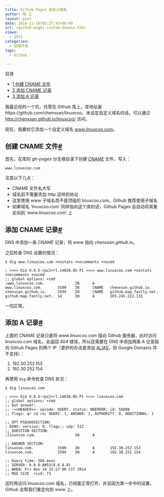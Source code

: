 ```yaml
---
title: Github Pages 自定义域名
author: 陈 三
layout: post
date: 2014-11-16T05:27:43+00:00
url: /github-pages-custom-domain.html
views:
  - 1972
categories:
  - 前端开发
tags:
  - Github

---
```

<div id="toc_container" class="ml-l u-floatRight pure-u-1-1 pure-u-sm-2-5 toc_white no_bullets">
  <nav id="myaffix">
  
  <p class="toc-title">
    目录
  </p>
  
  <ul class="toc-list nav" role="menu">
    <li class="toc-list__item" role="menuitem">
      <a href="#_CNAME"><span class="toc_number toc_depth_1">1</span> 创建 CNAME 文件</a>
    </li>
    <li class="toc-list__item" role="menuitem">
      <a href="#_CNAME-2"><span class="toc_number toc_depth_1">2</span> 添加 CNAME 记录</a>
    </li>
    <li class="toc-list__item" role="menuitem">
      <a href="#_A"><span class="toc_number toc_depth_1">3</span> 添加 A 记录</a>
    </li>
  </ul></nav>
</div>

<div class="">
  <p>
    我最近挖的一个坑，托管在 Github 库上，库地址是 https://github.com/chenxsan/linuxcoo。未设定自定义域名的话，可以通过 <a href="http://chenxsan.github.io/linuxcoo/">http://chenxsan.github.io/linuxcoo/</a> 访问。
  </p>
  
  <p>
    现在，我要给它添加一个自定义域名 <a href="http://www.linuxcoo.com" title="Linux Coo - Linux 命令集合">www.linuxcoo.com</a>。
  </p>
  
  <h2 class="storycontent-h2">
    <span id="_CNAME">创建 CNAME 文件</span><a title="标题链接地址" class="u-floatRight hidden" id="hey_CNAME" href="#_CNAME"><span class="" aria-hidden="true">#</span></a>
  </h2>
  
  <p>
    首先，在库的 <em>gh-pages</em> 分支根目录下创建 <a href="https://help.github.com/articles/adding-a-cname-file-to-your-repository/"><em>CNAME</em></a> 文件，写入：
  </p>
  
  <pre><code>www.linuxcoo.com
</code></pre>
  
  <p>
    注意以下几点：
  </p>
  
  <ul>
    <li>
      CNAME 文件名大写
    </li>
    <li>
      域名前不需要添加 http 这样的协议
    </li>
    <li>
      这里使用 www 子域名而不是顶级的 linuxcoo.com，Github 推荐使用子域名
    </li>
    <li>
      如果域名 &#8216;linuxcoo.com&#8217; 同样指向这个库的话，Github Pages 会自动将其重定向到 &#8216;www.linuxcoo.com&#8217; 上
    </li>
  </ul>
  
  <h2 class="storycontent-h2">
    <span id="_CNAME-2">添加 CNAME 记录</span><a title="标题链接地址" class="u-floatRight hidden" id="hey_CNAME-2" href="#_CNAME-2"><span class="" aria-hidden="true">#</span></a>
  </h2>
  
  <p>
    DNS 中添加一条 CNAME 记录，将 <em>www</em> 指向 <em>chenxsan.github.io</em>。
  </p>
  
  <p>
    之后检查 DNS 设置的情况：
  </p>
  
  <pre><code>$ dig www.linuxcoo.com +nostats +nocomments +nocmd

; &lt;&lt;&gt;&gt; DiG 9.9.5-rpz2+rl.14038.05-P1 &lt;&lt;&gt;&gt; www.linuxcoo.com +nostats +nocomments +nocmd
;; global options: +cmd
;www.linuxcoo.com.              IN      A
www.linuxcoo.com.       3599    IN      CNAME   chenxsan.github.io.
chenxsan.github.io.     3599    IN      CNAME   github.map.fastly.net.
github.map.fastly.net.  14      IN      A       103.245.222.133
</code></pre>
  
  <p>
    一切正常。
  </p>
  
  <h2 class="storycontent-h2">
    <span id="_A">添加 A 记录</span><a title="标题链接地址" class="u-floatRight hidden" id="hey_A" href="#_A"><span class="" aria-hidden="true">#</span></a>
  </h2>
  
  <p>
    上面的 CNAME 记录只是将 www.linuxcoo.com 指向 Github 服务器，此时访问 linuxcoo.com 域名，会返回 404 错误，所以还需要在 DNS 中添加两条 A 记录指向 Github Pages 的两个 IP（更好的办法是添加 <a href="http://support.dnsimple.com/articles/alias-record/">ALIAS</a>，但 Google Domains 并不支持）：
  </p>
  
  <ol>
    <li>
      192.30.252.153
    </li>
    <li>
      192.30.252.154
    </li>
  </ol>
  
  <p>
    再使用 <code>dig</code> 命令检查 DNS 状况：
  </p>
  
  <pre><code>$ dig linuxcoo.com

; &lt;&lt;&gt;&gt; DiG 9.9.5-rpz2+rl.14038.05-P1 &lt;&lt;&gt;&gt; linuxcoo.com
;; global options: +cmd
;; Got answer:
;; -&gt;&gt;HEADER&lt;&lt;- opcode: QUERY, status: NOERROR, id: 56008
;; flags: qr rd ra; QUERY: 1, ANSWER: 2, AUTHORITY: 0, ADDITIONAL: 1

;; OPT PSEUDOSECTION:
; EDNS: version: 0, flags:; udp: 512
;; QUESTION SECTION:
;linuxcoo.com.                  IN      A

;; ANSWER SECTION:
linuxcoo.com.           3599    IN      A       192.30.252.153
linuxcoo.com.           3599    IN      A       192.30.252.154

;; Query time: 588 msec
;; SERVER: 8.8.8.8#53(8.8.8.8)
;; WHEN: Fri Nov 14 22:27:00 CST 2014
;; MSG SIZE  rcvd: 73
</code></pre>
  
  <p>
    这时再访问 linuxcoo.com 域名，已经能正常打开，并且因为第一步中的设置，Github 会帮我们重定向到 www 上。
  </p>
</div>
